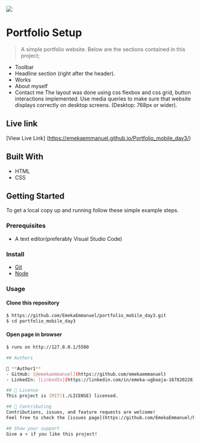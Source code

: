 ![](https://img.shields.io/badge/Microverse-blueviolet)

# Portfolio Setup

>  A simple portfolio website.
 Below are the sections contained in this project;
- Toolbar
- Headline section (right after the header).
- Works
- About myself
- Contact me
The layout was done using css flexbox and css grid, button interactions implemented.
Use media queries to make sure that website displays correctly on desktop screens. (Desktop: 768px or wider).




## Live link
[View Live Link] (https://emekaemmanuel.github.io/Portfolio_mobile_day3/)

## Built With
- HTML
- CSS

## Getting Started

To get a local copy up and running follow these simple example steps.

### Prerequisites
 - A text editor(preferably Visual Studio Code)

### Install
  -  [Git](https://git-scm.com/downloads)
  -  [Node](https://nodejs.org/en/download/)

### Usage
#### Clone this repository

```bash
$ https://github.com/EmekaEmmanuel/portfolio_mobile_day3.git
$ cd portfolio_mobile_day3
```

#### Open page in browser
```bash
$ runs on http://127.0.0.1/5500

## Authors

👤 **Author1**
- GitHub: [@emekaemmanuel](https://github.com/emekaemmanuel)
- LinkedIn: [LinkedIn](https://linkedin.com/in/emeka-ugboaja-167820226)

## 📝 License
This project is [MIT](./LICENSE) licensed.

## 🤝 Contributing
Contributions, issues, and feature requests are welcome!
Feel free to check the [issues page](https://github.com/EmekaEmmanuel/hello_microverse/issues).

## Show your support
Give a ⭐️ if you like this project!